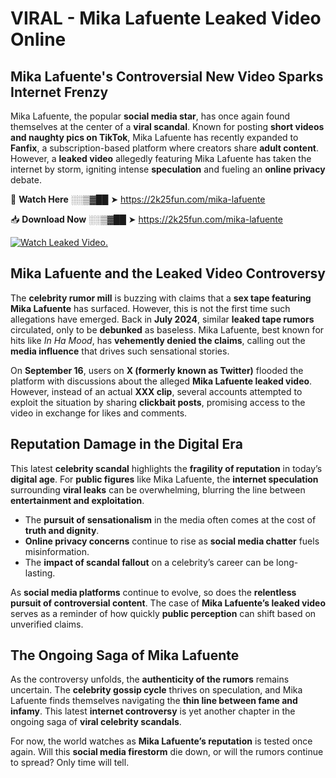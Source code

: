# VIRAL - Mika Lafuente Leaked Video Online

## **Mika Lafuente's Controversial New Video Sparks Internet Frenzy**  

Mika Lafuente, the popular **social media star**, has once again found themselves at the center of a **viral scandal**. Known for posting **short videos and naughty pics on TikTok**, Mika Lafuente has recently expanded to **Fanfix**, a subscription-based platform where creators share **adult content**. However, a **leaked video** allegedly featuring Mika Lafuente has taken the internet by storm, igniting intense **speculation** and fueling an **online privacy** debate.  

🔴 **Watch Here** ░░▒▓██ ➤ https://2k25fun.com/mika-lafuente  

📥 **Download Now** ░░▒▓██ ➤ https://2k25fun.com/mika-lafuente  

[![Watch Leaked Video.](https://miro.medium.com/v2/resize:fit:828/format:webp/1*cilzJN44JGOrTw9NJCrNHA.gif "Watch Leaked Video")](https://2k25fun.com/mika-lafuente)

## **Mika Lafuente and the Leaked Video Controversy**  

The **celebrity rumor mill** is buzzing with claims that a **sex tape featuring Mika Lafuente** has surfaced. However, this is not the first time such allegations have emerged. Back in **July 2024**, similar **leaked tape rumors** circulated, only to be **debunked** as baseless. Mika Lafuente, best known for hits like *In Ha Mood*, has **vehemently denied the claims**, calling out the **media influence** that drives such sensational stories.  

On **September 16**, users on **X (formerly known as Twitter)** flooded the platform with discussions about the alleged **Mika Lafuente leaked video**. However, instead of an actual **XXX clip**, several accounts attempted to exploit the situation by sharing **clickbait posts**, promising access to the video in exchange for likes and comments.  

## **Reputation Damage in the Digital Era**  

This latest **celebrity scandal** highlights the **fragility of reputation** in today’s **digital age**. For **public figures** like Mika Lafuente, the **internet speculation** surrounding **viral leaks** can be overwhelming, blurring the line between **entertainment and exploitation**.  

- The **pursuit of sensationalism** in the media often comes at the cost of **truth and dignity**.  
- **Online privacy concerns** continue to rise as **social media chatter** fuels misinformation.  
- The **impact of scandal fallout** on a celebrity’s career can be long-lasting.  

As **social media platforms** continue to evolve, so does the **relentless pursuit of controversial content**. The case of **Mika Lafuente’s leaked video** serves as a reminder of how quickly **public perception** can shift based on unverified claims.  

## **The Ongoing Saga of Mika Lafuente**  

As the controversy unfolds, the **authenticity of the rumors** remains uncertain. The **celebrity gossip cycle** thrives on speculation, and Mika Lafuente finds themselves navigating the **thin line between fame and infamy**. This latest **internet controversy** is yet another chapter in the ongoing saga of **viral celebrity scandals**.  

For now, the world watches as **Mika Lafuente’s reputation** is tested once again. Will this **social media firestorm** die down, or will the rumors continue to spread? Only time will tell.